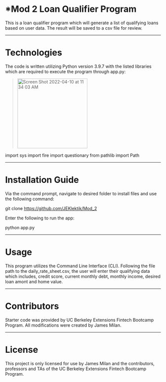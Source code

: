 # *Mod 2 Loan Qualifier Program 

This is a loan qualifier program which will generate a list of qualifying loans based on user data.  The result will be saved to a csv file for review.

---

# Technologies

The code is written utilizing Python version 3.9.7 with the listed libraries which are required to execute the program through app.py:
> <img alt="Screen Shot 2022-04-10 at 11 34 03 AM" width="226" src="https://user-images.githubusercontent.com/101614932/162634449-42cc7441-0e94-40d9-b45d-45bdc7933c44.png">
 import sys
 import fire
 import questionary
 from pathlib import Path

---

# Installation Guide

Via the command prompt, navigate to desired folder to install files and use the following command:
   
   git clone https://github.com/JEKlektik/Mod_2

Enter the following to run the app:
   
   python app.py
   
---

# Usage

This program utilizes the Command Line Interface (CLI).  Following the file path to the daily_rate_sheet.csv, the user will enter their qualifying data which includes, credit score, current monthly debt, monthly income, desired loan amont and home value.

---

# Contributors

Starter code was provided by UC Berkeley Extensions Fintech Bootcamp Program.  All modifications were created by James Milan.

---

# License

This project is only licensed for use by James Milan and the contributors, professors and TAs of the UC Berkeley Extensions Fintech Bootcamp Program.
